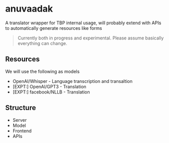 # anuvaadak
A translator wrapper for TBP internal usage, will probably extend with APIs to automatically generate resources like forms

> Currently both in progress and experimental. Please assume basically everything can change.

## Resources
We will use the following as models
- OpenAI/Whisper - Language transcription and transaltion
- [EXPT:] OpenAI/GPT3 - Translation
- [EXPT:] facebook/NLLB - Translation

## Structure
- Server
- Model
- Frontend
- APIs